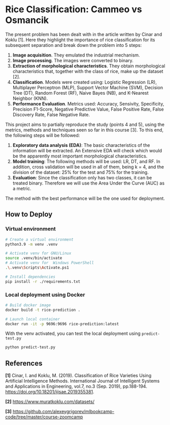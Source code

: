 # Rice Classification: Cammeo vs Osmancik

The present problem has been dealt with in the article written by Cinar and Koklu [1]. Here they highlight the importance of rice classification for its subsequent separation and break down the problem into 5 steps:
1. **Image acquisition**. They emulated the industrial mechanism.
2. **Image processing**. The images were converted to binary.
3. **Extraction of morphological characteristics**. They obtain morphological characteristics that, together with the class of rice, make up the dataset [2].
4. **Classification**. Models were created using: Logistic Regression (LR), Multiplayer Perceptron (MLP), Support Vector Machine (SVM), Decision Tree (DT), Random Forest (RF), Naive Bayes (NB), and K-Nearest Neighbor (KNN).
5. **Performance Evaluation**. Metrics used: Accuracy, Sensivity, Specificity, Precision F1-Score, Negative Predictive Value, False Positive Rate, False Discovery Rate, False Negative Rate.

This project aims to partially reproduce the study (points 4 and 5), using the metrics, methods and techniques seen so far in this course [3]. To this end, the following steps will be followed:
1. **Exploratory data analysis (EDA)**: The basic characteristics of the information will be extracted. An Extensive EDA will check which would be the apparently most important morphological characteristics.
2. **Model training**: The following methods will be used: LR, DT, and RF. In addition, cross validation will be used in all of them, being k = 4, and the division of the dataset: 25% for the test and 75% for the training.
3. **Evaluation**: Since the classification only has two classes, it can be treated binary. Therefore we will use the Area Under the Curve (AUC) as a metric.

The method with the best performance will be the one used for deployment.

## How to Deploy

### Virtual environment

```sh
# Create a virtual environment
python3.9 -m venv .venv 

# Activate venv for GNU/Linux
source .venv/bin/activate
# Activate venv for  Windows PowerShell
.\.venv\Scripts\Activate.ps1

# Install dependencies
pip install -r ./requirements.txt
```

### Local deployment using Docker

```sh
# Build docker image
docker build -t rice-prediction .

# Launch local container
docker run -it -p 9696:9696 rice-prediction:latest
```

With the venv activated, you can test the local deployment using `predict-test.py`

```sh
python predict-test.py
```

## References

**[1]** Cinar, I. and Koklu, M. (2019). Classification of Rice Varieties Using Artificial Intelligence Methods. International Journal of Intelligent Systems and Applications in Engineering,  vol.7, no.3 (Sep. 2019), pp.188-194. https://doi.org/10.18201/ijisae.2019355381. 

**[2]** https://www.muratkoklu.com/datasets/

**[3]** https://github.com/alexeygrigorev/mlbookcamp-code/tree/master/course-zoomcamp